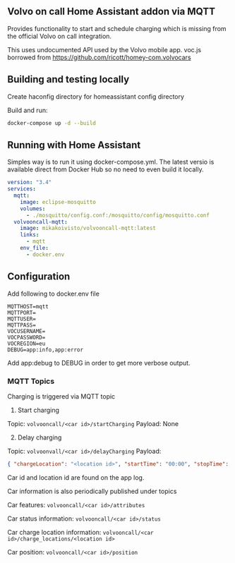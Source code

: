 ## Volvo on call Home Assistant addon via MQTT

Provides functionality to start and schedule charging which is missing from the official Volvo on call integration. 

This uses undocumented API used by the Volvo mobile app. voc.js borrowed from https://github.com/ricott/homey-com.volvocars

## Building and testing locally

Create haconfig directory for homeassistant config directory

Build and run:

```bash
docker-compose up -d --build
```

## Running with Home Assistant

Simples way is to run it using docker-compose.yml. The latest versio is available direct from Docker Hub so no need to even build it locally.

```yml
version: "3.4"
services:
  mqtt:
    image: eclipse-mosquitto
    volumes:
      - ./mosquitto/config.conf:/mosquitto/config/mosquitto.conf
  volvooncall-mqtt:
    image: mikakoivisto/volvooncall-mqtt:latest
    links:
      - mqtt
    env_file: 
      - docker.env
```

## Configuration

Add following to docker.env file

```
MQTTHOST=mqtt
MQTTPORT=
MQTTUSER=
MQTTPASS=
VOCUSERNAME=
VOCPASSWORD=
VOCREGION=eu
DEBUG=app:info,app:error
```

Add app:debug to DEBUG in order to get more verbose output.

### MQTT Topics

Charging is triggered via MQTT topic

1. Start charging

Topic: ```volvooncall/<car id>/startCharging```
Payload: None

2. Delay charging

Topic: ```volvoonvall/<car id>/delayCharging```
Payload:
```json
{ "chargeLocation": "<location id>", "startTime": "00:00", "stopTime": "06:00", "delayedCharging": true }
```

Car id and location id are found on the app log.

Car information is also periodically published under topics

Car features: ```volvooncall/<car id>/attributes```

Car status information: ```volvooncall/<car id>/status```

Car charge location information: ```volvooncall/<car id>/charge_locations/<location id>```

Car position: ```volvooncall/<car id>/position```